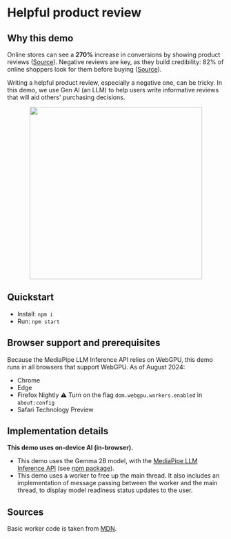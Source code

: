 # Helpful product review

## Why this demo

Online stores can see a **270%** increase in conversions by showing product reviews ([Source](https://spiegel.medill.northwestern.edu/wp-content/uploads/sites/2/2021/04/Spiegel_Online-Review_eBook_Jun2017_FINAL.pdf)). Negative reviews are key, as they build credibility: 82% of online shoppers look for them before buying ([Source](https://spiegel.medill.northwestern.edu/wp-content/uploads/sites/2/2021/04/Spiegel_Online-Review_eBook_Jun2017_FINAL.pdf)).

Writing a helpful product review, especially a negative one, can be tricky. In this demo, we use Gen AI (an LLM) to help users write informative reviews that will aid others' purchasing decisions.

<p align="center">
  <img src="https://github.com/user-attachments/assets/f81ed907-93c3-4adf-90de-ad68db06f53c" width="400"/>
</p>

## Quickstart

- Install: `npm i`
- Run: `npm start`

## Browser support and prerequisites

Because the MediaPipe LLM Inference API relies on WebGPU, this demo runs in all browsers that support WebGPU. As of August 2024:

- Chrome
- Edge
- Firefox Nightly ⚠️ Turn on the flag `dom.webgpu.workers.enabled` in `about:config`
- Safari Technology Preview

## Implementation details

**This demo uses on-device AI (in-browser).**

- This demo uses the Gemma 2B model, with the [MediaPipe LLM Inference API](https://ai.google.dev/edge/mediapipe/solutions/genai/llm_inference/web_js) (see [npm package](https://www.npmjs.com/package/@mediapipe/tasks-genai)).
- This demo uses a worker to free up the main thread. It also includes an implementation of message passing between the worker and the main thread, to display model readiness status updates to the user.

## Sources

Basic worker code is taken from [MDN](https://developer.mozilla.org/en-US/docs/Web/API/Worker).
